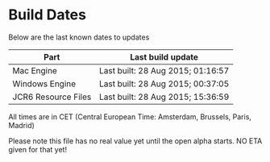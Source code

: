 # Build Dates

Below are the last known dates to updates

Part | Last build update
-----|-----
Mac Engine | Last built: 28 Aug 2015; 01:16:57
Windows Engine | Last built: 28 Aug 2015; 00:37:05
JCR6 Resource Files | Last built: 28 Aug 2015; 15:36:59
All times are in CET (Central European Time: Amsterdam, Brussels, Paris, Madrid)


Please note this file has no real value yet until the open alpha starts. NO ETA given for that yet!

